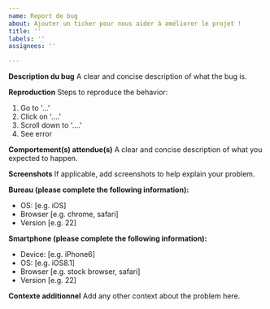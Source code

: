 ```yaml
---
name: Report de bug
about: Ajouter un ticker pour nous aider à améliorer le projet !
title: ''
labels: ''
assignees: ''

---
```


**Description du bug**
A clear and concise description of what the bug is.

**Reproduction**
Steps to reproduce the behavior:
1. Go to '...'
2. Click on '....'
3. Scroll down to '....'
4. See error

**Comportement(s) attendue(s)**
A clear and concise description of what you expected to happen.

**Screenshots**
If applicable, add screenshots to help explain your problem.

**Bureau (please complete the following information):**
 - OS: [e.g. iOS]
 - Browser [e.g. chrome, safari]
 - Version [e.g. 22]

**Smartphone (please complete the following information):**
 - Device: [e.g. iPhone6]
 - OS: [e.g. iOS8.1]
 - Browser [e.g. stock browser, safari]
 - Version [e.g. 22]

**Contexte additionnel**
Add any other context about the problem here.
